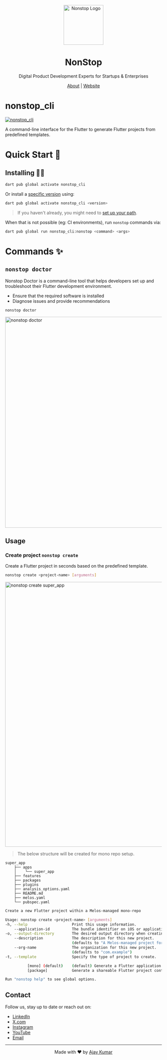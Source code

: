 <p align="center">
  <a href="https://nonstopio.com">
    <img src="https://github.com/nonstopio.png" alt="Nonstop Logo" height="128" />
  </a>
  <h1 align="center">NonStop</h1>
  <p align="center">Digital Product Development Experts for Startups & Enterprises</p>
  <p align="center">
    <a href="https://nonstopio.com/about">About</a> |
    <a href="https://nonstopio.com">Website</a>
  </p>
</p>

# nonstop_cli

[![nonstop_cli](https://img.shields.io/pub/v/nonstop_cli.svg?label=nonstop_cli&logo=dart&color=blue&style=for-the-badge)](https://pub.dev/packages/nonstop_cli)

A command-line interface for the Flutter to generate Flutter projects from
predefined templates.

# Quick Start 🚀

## Installing 🧑‍💻

```sh
dart pub global activate nonstop_cli
```

Or install a [specific version](https://pub.dev/packages/nonstop_cli/versions)
using:

```sh
dart pub global activate nonstop_cli <version>
```

> If you haven't already, you might need to
> [set up your path](https://dart.dev/tools/pub/cmd/pub-global#running-a-script-from-your-path).

When that is not possible (eg: CI environments), run `nonstop` commands via:

```sh
dart pub global run nonstop_cli:nonstop <command> <args>
```

# Commands ✨

## `nonstop doctor`

Nonstop Doctor is a command-line tool that helps developers set up and troubleshoot
their Flutter development environment.

- Ensure that the required software is installed
- Diagnose issues and provide recommendations

```sh
nonstop doctor
```

<img width="678" alt="nonstop doctor" src="https://github.com/user-attachments/assets/fab74b37-b5f7-4ad1-b0a3-d3d028fa949e">


## Usage

### Create project `nonstop create`

Create a Flutter project in seconds based on the predefined template.


```sh
nonstop create <project-name> [arguments]
```

<img width="851" alt="nonstop create super_app" src="https://github.com/user-attachments/assets/fecf6ee7-b3e4-4538-8e6b-09f0e6f92707">

> The below structure will be created for mono repo setup.

```
super_app
    ├── apps
    │    └── super_app
    ├── features
    ├── packages
    ├── plugins
    ├── analysis_options.yaml
    ├── README.md
    ├── melos.yaml
    └── pubspec.yaml
```



```sh
Create a new Flutter project within a Melos-managed mono-repo

Usage: nonstop create <project-name> [arguments]
-h, --help                    Print this usage information.
    --application-id          The bundle identifier on iOS or application id on Android. (defaults to <org-name>.<project-name>)
-o, --output-directory        The desired output directory when creating a new project.
    --description             The description for this new project.
                              (defaults to "A Melos-managed project for mono-repo, created using NonStop CLI.")
    --org-name                The organization for this new project.
                              (defaults to "com.example")
-t, --template                Specify the type of project to create.

          [mono] (default)    (default) Generate a Flutter application along with mono-repo.
          [package]           Generate a shareable Flutter project containing modular Dart code.

Run "nonstop help" to see global options.
```

## Contact

Follow us, stay up to date or reach out on:

- [LinkedIn](https://www.linkedin.com/company/nonstop-io)
- [X.com](https://x.com/NonStopio)
- [Instagram](https://www.instagram.com/nonstopio_technologies/)
- [YouTube](https://www.youtube.com/@NonStopioTechnology)
- [Email](mailto:contact@nonstopio.com)

---



<p align="center">Made with ❤️ by <a href="https://github.com/ProjectAJ14">Ajay Kumar</a></p>


